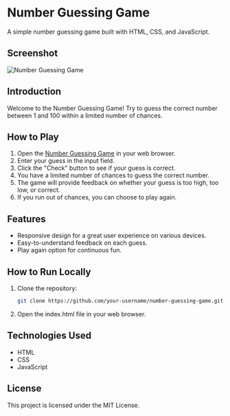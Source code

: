 # Number Guessing Game

A simple number guessing game built with HTML, CSS, and JavaScript.

## Screenshot
![Number Guessing Game](https://github.com/jamalsalim-js12/Number-Guessing-Game/assets/137231048/0dabc881-f6e1-4868-a19f-82a3db439d13)

## Introduction
Welcome to the Number Guessing Game! Try to guess the correct number between 1 and 100 within a limited number of chances.

## How to Play

1. Open the [Number Guessing Game](https://numberguessing-game12.netlify.app) in your web browser.
2. Enter your guess in the input field.
3. Click the "Check" button to see if your guess is correct.
4. You have a limited number of chances to guess the correct number.
5. The game will provide feedback on whether your guess is too high, too low, or correct.
6. If you run out of chances, you can choose to play again.

## Features

- Responsive design for a great user experience on various devices.
- Easy-to-understand feedback on each guess.
- Play again option for continuous fun.

## How to Run Locally

1. Clone the repository:

   ```bash
   git clone https://github.com/your-username/number-guessing-game.git
2. Open the index.html file in your web browser.

## Technologies Used
- HTML
- CSS
- JavaScript

## License
This project is licensed under the MIT License.
